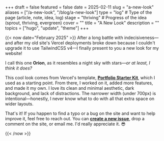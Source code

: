 +++
draft = false
featured = false
date = 2025-02-11
slug = "a-new-look"
aliases = ["/a-new-look", "/blog/a-new-look"]
type = "log" # Type of the page (article, note, idea, log)
stage = "thriving" # Progress of the idea (sprout, thriving, evergreen)
cover = ""
title = "A New Look"
description = ""
topics = ["hugo", "update", "theme"]
+++

{{< now date="February 2025" >}}
After a long battle with indecisiveness—and after my old site's Vercel deployments broke down because I couldn't upgrade it to use TailwindCSS v4—I finally present to you a new look for my website!

I call this one **Orion**, as it resembles a night sky with stars—_or at least, I think it does?_

This cool look comes from Vercel's template, **[Portfolio Starter Kit]**, which I used as a starting point. From there, I worked on it, added more features, and made it my own. I love its clean and minimal aesthetic, dark background, and lack of distractions. The narrower width (under 700px) is intentional—honestly, I never know what to do with all that extra space on wider layouts.

That's it! If you happen to find a typo or a bug on the site and want to help improve it, feel free to reach out. You can **[create a new issue]**, drop a comment on the site, or email me. I'd really appreciate it. 😎

[Portfolio Starter Kit]: https://vercel.com/templates/next.js/portfolio-starter-kit
[create a new issue]: https://github.com/odhyp/odhyp.com/issues/new?template=Blank+issue
{{< /now >}}
